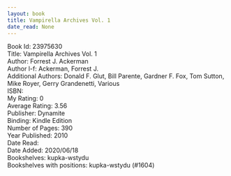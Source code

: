 ```yaml
---
layout: book
title: Vampirella Archives Vol. 1
date_read: None
---
```


Book Id: 23975630<br />
Title: Vampirella Archives Vol. 1<br />
Author: Forrest J. Ackerman<br />
Author l-f: Ackerman, Forrest J.<br />
Additional Authors: Donald F. Glut, Bill Parente, Gardner F. Fox, Tom Sutton, Mike Royer, Gerry Grandenetti, Various<br />
ISBN: <br />
My Rating: 0<br />
Average Rating: 3.56<br />
Publisher: Dynamite<br />
Binding: Kindle Edition<br />
Number of Pages: 390<br />
Year Published: 2010<br />
Date Read: <br />
Date Added: 2020/06/18<br />
Bookshelves: kupka-wstydu<br />
Bookshelves with positions: kupka-wstydu (#1604)<br />


